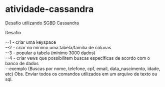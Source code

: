 # atividade-cassandra
Desafio utilizando SGBD Cassandra

Desafio<br>

--1 - criar uma keyspace<br>
--2 - criar no mínimo uma tabela/familia de colunas<br>
--3 - popular a tabela (mínimo 3000 dados)<br>
--4 - criar vews que possibilitem buscas específicas de acordo com o banco de dados<br>
                --exemplo (Buscas por nome, telefone, cpf, email, data_nascimento, idade, etc)
Obs. Enviar todos os comandos utilizados em um arquivo de texto ou sql.


